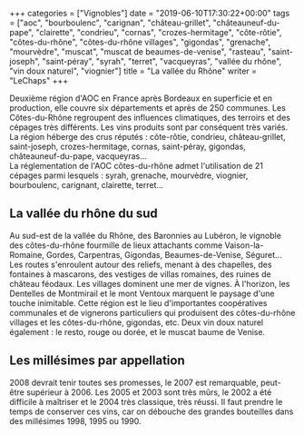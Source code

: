 +++
categories = ["Vignobles"]
date = "2019-06-10T17:30:22+00:00"
tags = ["aoc", "bourboulenc", "carignan", "château-grillet", "châteauneuf-du-pape", "clairette", "condrieu", "cornas", "crozes-hermitage", "côte-rôtie", "côtes-du-rhône", "côtes-du-rhône villages", "gigondas", "grenache", "mourvèdre", "muscat", "muscat de beaumes-de-venise", "rasteau", "saint-joseph", "saint-péray", "syrah", "terret", "vacqueyras", "vallée du rhône", "vin doux naturel", "viognier"] 
title = "La vallée du Rhône"
writer = "LeChaps"
+++

Deuxième région d'AOC en France après Bordeaux en superficie et en production, elle couvre six départements et après de 250 communes. Les Côtes-du-Rhône regroupent des influences climatiques, des terroirs et des cépages très différents. Les vins produits sont par conséquent très variés.  
La région héberge des crus réputés : côte-rôtie, condrieu, château-grillet, saint-joseph, crozes-hermitage, cornas, saint-péray, gigondas, châteauneuf-du-pape, vacqueyras...  
La réglementation de l'AOC côtes-du-rhône admet l'utilisation de 21 cépages parmi lesquels : syrah, grenache, mourvèdre, viognier, bourboulenc, carignant, clairette, terret...

## La vallée du rhône du sud  

Au sud-est de la vallée du Rhône, des Baronnies au Lubéron, le vignoble des côtes-du-rhône fourmille de lieux attachants comme Vaison-la-Romaine, Gordes, Carpentras, Gigondas, Beaumes-de-Venise, Séguret…  
Les routes s'enroulent autour des reliefs, menant à des chapelles, des fontaines à mascarons, des vestiges de villas romaines, des ruines de château féodaux. Les villages dominent une mer de vignes. À l'horizon, les Dentelles de Montmirail et le mont Ventoux marquent le paysage d'une touche inimitable. Cette région est le lieu d'importantes coopératives communales et de vignerons particuliers qui produisent des côtes-du-rhône villages et les côtes-du-rhône, gigondas, etc. Deux vin doux naturel également : le resto, rouge ou dorée, et le muscat baume de Venise.

## Les millésimes par appellation

2008 devrait tenir toutes ses promesses, le 2007 est remarquable, peut-être supérieur à 2006. Les 2005 et 2003 sont très mûrs, le 2002 a été difficile à maîtriser et le 2004 très classique, très réussi. Il faut prendre le temps de conserver ces vins, car on débouche des grandes bouteilles dans des millésimes 1998, 1995 ou 1990.
